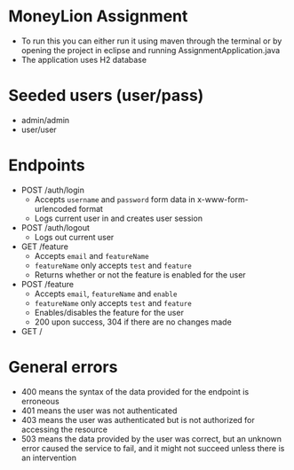 # MoneyLion Assignment
- To run this you can either run it using maven through the terminal or by opening the project in eclipse and running AssignmentApplication.java
- The application uses H2 database

# Seeded users (user/pass)
- admin/admin
- user/user

# Endpoints
- POST /auth/login
  - Accepts `username` and `password` form data in x-www-form-urlencoded format
  - Logs current user in and creates user session
- POST /auth/logout
  - Logs out current user
- GET /feature
  - Accepts `email` and `featureName`
  - `featureName` only accepts `test` and `feature`
  - Returns whether or not the feature is enabled for the user
- POST /feature
  - Accepts `email`, `featureName` and `enable`
  - `featureName` only accepts `test` and `feature`
  - Enables/disables the feature for the user
  - 200 upon success, 304 if there are no changes made
- GET / 
  
# General errors
- 400 means the syntax of the data provided for the endpoint is erroneous
- 401 means the user was not authenticated
- 403 means the user was authenticated but is not authorized for accessing the resource
- 503 means the data provided by the user was correct, but an unknown error caused the service to fail, and it might not succeed unless there is an intervention

